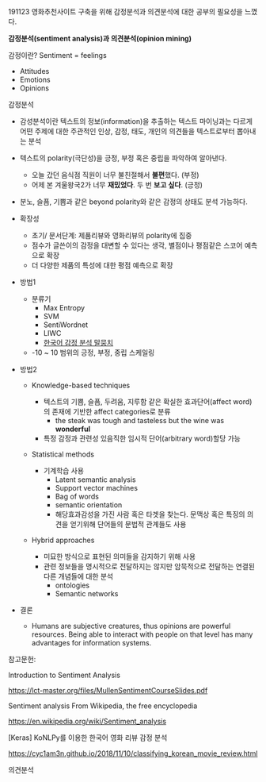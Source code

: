 191123 영화추천사이트 구축을 위해 감정분석과 의견분석에 대한 공부의 필요성을 느꼈다.



**감정분석(sentiment analysis)과 의견분석(opinion mining)**

감정이란? Sentiment = feelings

- Attitudes
- Emotions
- Opinions



감정분석

- 감성분석이란 텍스트의 정보(information)을 추출하는 텍스트 마이닝과는 다르게 어떤 주제에 대한 주관적인 인상, 감정, 태도, 개인의 의견들을 텍스트로부터 뽑아내는 분석
- 텍스트의 polarity(극단성)을 긍정, 부정 혹은 중립을 파악하여 알아낸다.
  - 오늘 갔던 음식점 직원이 너무 불친절해서 **불편**했다. (부정)
  - 어제 본 겨울왕국2가 너무 **재밌었다**. 두 번 **보고 싶다**. (긍정)

- 분노, 슬픔, 기쁨과 같은 beyond polarity와 같은 감정의 상태도 분석 가능하다.

- 확장성
  - 초기/ 문서단계: 제품리뷰와 영화리뷰의 polarity에 집중
  - 점수가 글쓴이의 감정을 대변할 수 있다는 생각, 별점이나 평점같은 스코어 예측으로 확장
  - 더 다양한 제품의 특성에 대한 평점 예측으로 확장
  
- 방법1
  - 분류기 
    - Max Entropy 
    - SVM
    - SentiWordnet
    - LIWC
    - [한국어 감정 분석 말뭉치](http://word.snu.ac.kr/kosac/)
  - -10 ~ 10 범위의 긍정, 부정, 중립 스케일링
  
- 방법2

  - Knowledge-based techniques

    - 텍스트의 기쁨, 슬픔, 두려움, 지루함 같은 확실한 효과단어(affect word)의 존재에 기반한 affect categories로 분류
      - the steak was tough and tasteless but the wine was **wonderful**
    - 특정 감정과 관련성 있음직한 임시적 단어(arbitrary word)할당 가능

  - Statistical methods

    - 기계학습 사용
      - Latent semantic analysis
      - Support vector machines
      - Bag of words
      - semantic orientation
      - 해당효과감성을 가진 사람 혹은 타겟을 찾는다. 문맥상 혹은 특징의 의견을 얻기위해 단어들의 문법적 관계들도 사용

  - Hybrid approaches

    - 미묘한 방식으로 표현된 의미들을 감지하기 위해 사용
    - 관련 정보들을 명시적으로 전달하지는 않지만 암묵적으로 전달하는 연결된 다른 개념들에 대한 분석
      - ontologies
      - Semantic networks

- 결론

  - Humans are subjective creatures, thus opinions are powerful resources. Being able to interact with people on that level has many advantages for information systems.
  
  

참고문헌:

Introduction to Sentiment Analysis

https://lct-master.org/files/MullenSentimentCourseSlides.pdf

Sentiment analysis From Wikipedia, the free encyclopedia

https://en.wikipedia.org/wiki/Sentiment_analysis

[Keras] KoNLPy를 이용한 한국어 영화 리뷰 감정 분석

https://cyc1am3n.github.io/2018/11/10/classifying_korean_movie_review.html









의견분석